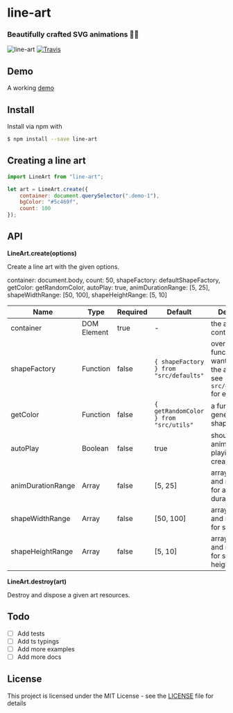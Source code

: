 # line-art

### Beautifully crafted SVG animations 👨‍🎨

![line-art](https://img.shields.io/npm/v/line-art.svg?style=flat-square)
[![Travis](https://img.shields.io/travis/uditalias/line-art.svg?style=flat-square)](https://travis-ci.org/uditalias/line-art)


## Demo
A working [demo](https://uditalias.github.io/line-art/)


## Install
Install via npm with
```sh
$ npm install --save line-art
```

## Creating a line art
```javascript
import LineArt from "line-art";

let art = LineArt.create({
    container: document.querySelector(".demo-1"),
    bgColor: "#5c469f",
    count: 100
});
```

## API
**LineArt.create(options)**

Create a line art with the given options.

 container: document.body,
    count: 50,
    shapeFactory: defaultShapeFactory,
    getColor: getRandomColor,
    autoPlay: true,
    animDurationRange: [5, 25],
    shapeWidthRange: [50, 100],
    shapeHeightRange: [5, 10]

| Name | Type | Required | Default | Description |
| - | - | - | - | - |
| container | DOM Element | true | - | the art container |
| shapeFactory | Function | false | `{ shapeFactory } from "src/defaults"` | override this function if you want to control the art shapes, see `src/defatuls.js` for example |
| getColor | Function | false | `{ getRandomColor } from "src/utils"` | a function to generate a shape color` |
| autoPlay | Boolean | false | true | should the animation start playing once art created |
| animDurationRange | Array | false | [5, 25] | array of min and max values for animation duration |
| shapeWidthRange | Array | false | [50, 100] | array of min and max values for shape width |
| shapeHeightRange | Array | false | [5, 10] | array of min and max values for shape height |

**LineArt.destroy(art)**

Destroy and dispose a given art resources.

## Todo

- [ ] Add tests
- [ ] Add ts typings
- [ ] Add more examples
- [ ] Add more docs

## License

This project is licensed under the MIT License - see the [LICENSE](LICENSE) file for details
